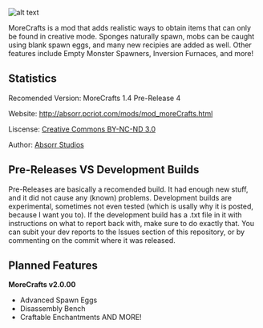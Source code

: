 ![alt text](http://absorr.pcriot.com/mods/images/morecraftslogo.png "MoreCrafts") MoreCrafts is a mod that adds realistic ways to obtain items that can only be found in creative mode. Sponges naturally spawn, mobs can be caught using blank spawn eggs, and many new recipies are added as well. Other features include Empty Monster Spawners, Inversion Furnaces, and more!## StatisticsRecomended Version: MoreCrafts 1.4 Pre-Release 4Website: http://absorr.pcriot.com/mods/mod_moreCrafts.htmlLiscense: [Creative Commons BY-NC-ND 3.0](http://creativecommons.org/licenses/by-nc-nd/3.0/deed.en_US)Author: [Absorr Studios](http://absorr.pcriot.com)## Pre-Releases VS Development BuildsPre-Releases are basically a recomended build. It had enough new stuff, and it did not cause any (known) problems. Development builds are experimental, sometimes not even tested (which is usally why it is posted, because I want you to). If the development build has a .txt file in it with instructions on what to report back with, make sure to do exactly that. You can subit your dev reports to the Issues section of this repository, or by commenting on the commit where it was released.## Planned Features**MoreCrafts v2.0.00*** Advanced Spawn Eggs* Disassembly Bench* Craftable EnchantmentsAND MORE!